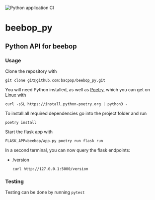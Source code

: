 ![Python application CI](https://github.com/bacpop/beebop_py/actions/workflows/python-app.yml/badge.svg)

# beebop_py
## Python API for beebop

### Usage

Clone the repository with
```
git clone git@github.com:bacpop/beebop_py.git
```
You will need Python installed, as well as [Poetry](https://python-poetry.org/), which you can get on Linux with 
```
curl -sSL https://install.python-poetry.org | python3 -
```

To install all required dependencies go into the project folder and run 
```
poetry install
```
Start the flask app with
```
FLASK_APP=beebop/app.py poetry run flask run
```
In a second terminal, you can now query the flask endpoints:
- /version
  ```
  curl http://127.0.0.1:5000/version
  ```
### Testing
Testing can be done by running `pytest`
